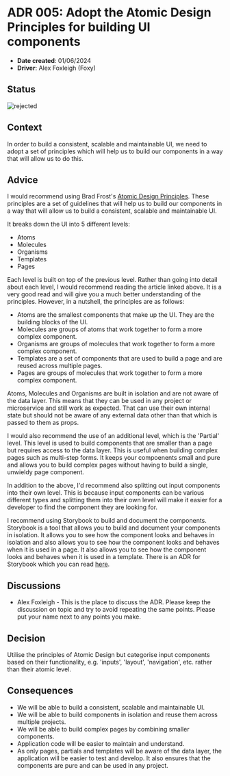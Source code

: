 # ADR 005: Adopt the Atomic Design Principles for building UI components

- **Date created**: 01/06/2024
- **Driver**: Alex Foxleigh (Foxy)

## Status

![rejected]

## Context

In order to build a consistent, scalable and maintainable UI, we need to adopt a set of principles which will help us to build our components in a way that will allow us to do this.

## Advice

I would recommend using Brad Frost's [Atomic Design Principles](https://atomicdesign.bradfrost.com/table-of-contents/). These principles are a set of guidelines that will help us to build our components in a way that will allow us to build a consistent, scalable and maintainable UI.

It breaks down the UI into 5 different levels:

- Atoms
- Molecules
- Organisms
- Templates
- Pages

Each level is built on top of the previous level. Rather than going into detail
about each level, I would recommend reading the article linked above. It is a
very good read and will give you a much better understanding of the principles.
However, in a nutshell, the principles are as follows:

- Atoms are the smallest components that make up the UI. They are the building blocks of the UI.
- Molecules are groups of atoms that work together to form a more complex component.
- Organisms are groups of molecules that work together to form a more complex component.
- Templates are a set of components that are used to build a page and are reused across multiple pages.
- Pages are groups of molecules that work together to form a more complex component.

Atoms, Molecules and Organisms are built in isolation and are not aware of the
data layer. This means that they can be used in any project or microservice and
still work as expected. That can use their own internal state but should not be
aware of any external data other than that which is passed to them as props.

I would also recommend the use of an additional level, which is the 'Partial' level.
This level is used to build components that are smaller than a page but requires
access to the data layer. This is useful when building complex pages such as
multi-step forms. It keeps your compoenents small and pure and allows you to build
complex pages without having to build a single, unwieldy page component.

In addition to the above, I'd recommend also splitting out input components into
their own level. This is because input components can be various different types
and splitting them into their own level will make it easier for a developer to
find the component they are looking for.

I recommend using Storybook to build and document the components. Storybook is a
tool that allows you to build and document your components in isolation. It allows
you to see how the component looks and behaves in isolation and also allows you
to see how the component looks and behaves when it is used in a page. It also
allows you to see how the component looks and behaves when it is used in a template.
There is an ADR for Storybook which you can read [here](./adr-007-storybook.md).

## Discussions

- Alex Foxleigh - This is the place to discuss the ADR. Please keep the discussion
  on topic and try to avoid repeating the same points. Please put your name next to
  any points you make.

## Decision

Utilise the principles of Atomic Design but categorise input components based on
their functionality, e.g. 'inputs', 'layout', 'navigation', etc. rather than
their atomic level.

## Consequences

- We will be able to build a consistent, scalable and maintainable UI.
- We will be able to build components in isolation and reuse them across multiple projects.
- We will be able to build complex pages by combining smaller components.
- Application code will be easier to maintain and understand.
- As only pages, partials and templates will be aware of the data layer, the
  application will be easier to test and develop. It also ensures that the
  components are pure and can be used in any project.

[proposed]: https://img.shields.io/badge/Proposed-yellow?style=for-the-badge
[accepted]: https://img.shields.io/badge/Accepted-green?style=for-the-badge
[superceded]: https://img.shields.io/badge/Superceded-orange?style=for-the-badge
[rejected]: https://img.shields.io/badge/Rejected-red?style=for-the-badge
[deprecated]: https://img.shields.io/badge/Deprecated-grey?style=for-the-badge
